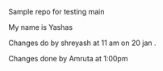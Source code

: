 Sample repo for testing
 main



My name is Yashas


Changes do by shreyash at 11 am on 20 jan .

Changes done by Amruta at 1:00pm

 
